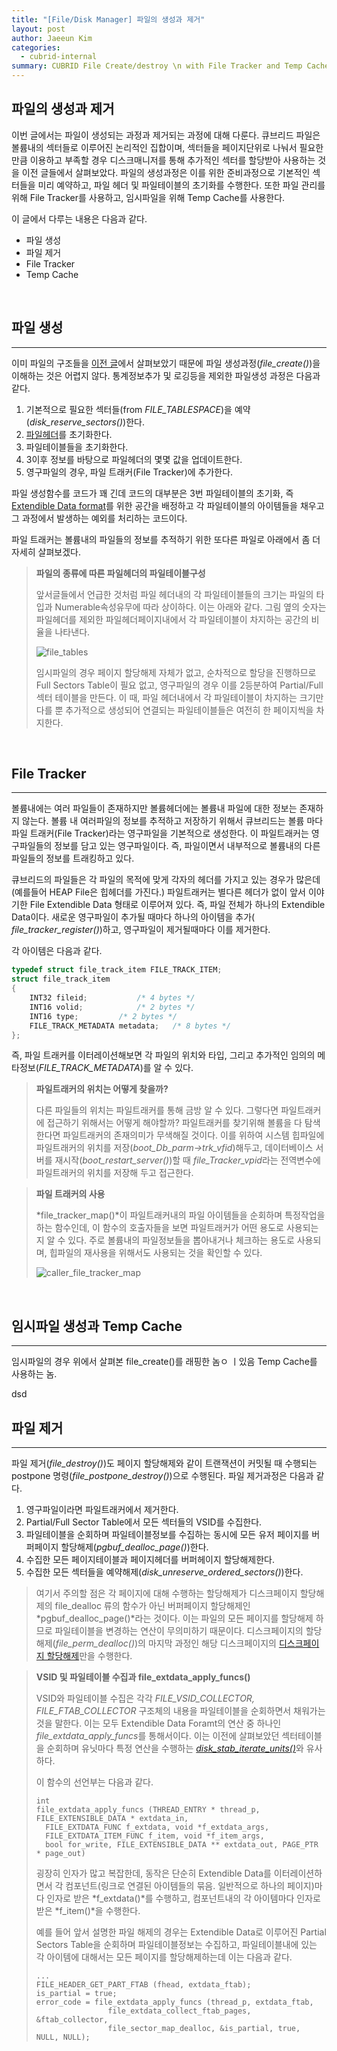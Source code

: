 ```yaml
---
title: "[File/Disk Manager] 파일의 생성과 제거"
layout: post
author: Jaeeun Kim
categories:
  - cubrid-internal
summary: CUBRID File Create/destroy \n with File Tracker and Temp Cache
---
```


## **파일의 생성과 제거**

이번 글에서는 파일이 생성되는 과정과 제거되는 과정에 대해 다룬다. 큐브리드 파일은 볼륨내의 섹터들로 이루어진 논리적인 집합이며, 섹터들을 페이지단위로 나눠서 필요한 만큼 이용하고 부족할 경우 디스크매니저를 통해 추가적인 섹터를 할당받아 사용하는 것을 이전 글들에서 살펴보았다. 파일의 생성과정은 이를 위한 준비과정으로 기본적인 섹터들을 미리 예약하고, 파일 헤더 및 파일테이블의 초기화를 수행한다. 또한 파일 관리를 위해 File Tracker를 사용하고, 임시파일을 위해 Temp Cache를 사용한다.

이 글에서 다루는 내용은 다음과 같다.

- 파일 생성
- 파일 제거
- File Tracker
- Temp Cache 

<br/>

## **파일 생성**

---

이미 파일의 구조들을 [이전 글](TODO)에서 살펴보았기 때문에 파일 생성과정(*file_create()*)을 이해하는 것은 어렵지 않다. 통계정보추가 및 로깅등을 제외한 파일생성 과정은 다음과 같다.

1. 기본적으로 필요한 섹터들(from *FILE_TABLESPACE*)을 예약(*disk_reserve_sectors()*)한다.
2. [파일헤더](TODo)를 초기화한다.
3. 파일테이블들을 초기화한다.
4. 3이후 정보를 바탕으로 파일헤더의 몇몇 값을 업데이트한다.
5. 영구파일의 경우, 파일 트래커(File Tracker)에 추가한다.

파일 생성함수를 코드가 꽤 긴데 코드의 대부분은 3번 파일테이블의 초기화, 즉 [Extendible Data format](TODO)를 위한 공간을 배정하고 각 파일테이블의 아이템들을 채우고 그 과정에서 발생하는 예외를 처리하는 코드이다.

파일 트래커는 볼륨내의 파일들의 정보를 추적하기 위한 또다른 파일로 아래에서 좀 더 자세히 살펴보겠다.



> **파일의 종류에 따른 파일헤더의 파일테이블구성**
>
> 앞서글들에서 언급한 것처럼 파일 헤더내의 각 파일테이블들의 크기는 파일의 타입과 Numerable속성유무에 따라 상이하다. 이는 아래와 같다. 그림 옆의 숫자는 파일헤더를 제외한 파일헤더페이지내에서 각 파일테이블이 차지하는 공간의 비율을 나타낸다.
>
> ![file_tables](/Users/jaeeunkim/workspace/ts-blog-edit/assets/img/posts/disk-file-manager/file_tables.png)
>
> 임시파일의 경우 페이지 할당해제 자체가 없고, 순차적으로 할당을 진행하므로 Full Sectors Table이 필요 없고, 영구파일의 경우 이를 2등분하여 Partial/Full 섹터 테이블을 만든다. 이 때, 파일 헤더내에서 각 파일테이블이 차지하는 크기만 다를 뿐 추가적으로 생성되어 연결되는 파일테이블들은 여전히 한 페이지씩을 차지한다.    

<br/>

## **File Tracker** 

---

볼륨내에는 여러 파일들이 존재하지만 볼륨헤더에는 볼륨내 파일에 대한 정보는 존재하지 않는다. 볼륨 내 여러파일의 정보를 추적하고 저장하기 위해서 큐브리드는 볼륨 마다 파일 트래커(File Tracker)라는 영구파일을 기본적으로 생성한다. 이 파일트래커는 영구파일들의 정보를 담고 있는 영구파일이다. 즉, 파일이면서 내부적으로 볼륨내의 다른 파일들의 정보를 트래킹하고 있다.

큐브리드의 파일들은 각 파일의 목적에 맞게 각자의 헤더를 가지고 있는 경우가 많은데 (예를들어 HEAP File은 힙헤더를 가진다.) 파일트래커는 별다른 헤더가 없이 앞서 이야기한 File Extendible Data 형태로 이루어져 있다. 즉, 파일 전체가 하나의 Extendible Data이다. 새로운 영구파일이 추가될 때마다 하나의 아이템을 추가( *file_tracker_register()*)하고, 영구파일이 제거될때마다 이를 제거한다.

각 아이템은 다음과 같다.

```C
typedef struct file_track_item FILE_TRACK_ITEM;
struct file_track_item
{
    INT32 fileid;           /* 4 bytes */
    INT16 volid;            /* 2 bytes */
    INT16 type;         /* 2 bytes */
    FILE_TRACK_METADATA metadata;   /* 8 bytes */
};
```

즉, 파일 트래커를 이터레이션해보면 각 파일의 위치와 타입, 그리고 추가적인 임의의 메타정보(*FILE_TRACK_METADATA*)를 알 수 있다. 

> **파일트래커의 위치는 어떻게 찾을까?**
>
> 다른 파일들의 위치는 파일트래커를 통해 금방 알 수 있다. 그렇다면 파일트래커에 접근하기 위해서는 어떻게 해야할까? 파일트래커를 찾기위해 볼륨을 다 탐색한다면 파일트래커의 존재의미가 무색해질 것이다. 이를 위하여 시스템 힙파일에 파일트래커의 위치를 저장(*boot_Db_parm->trk_vfid*)해두고, 데이터베이스 서버를 재시작(*boot_restart_server()*)할 때 *file_Tracker_vpid*라는 전역변수에 파일트래커의 위치를 저장해 두고 접근한다.

> **파일 트래커의 사용**
>
> *file_tracker_map()*이 파일트래커내의 파일 아이템들을 순회하며 특정작업을 하는 함수인데, 이 함수의 호출자들을 보면 파일트래커가 어떤 용도로 사용되는지 알 수 있다. 주로 볼륨내의 파일정보들을 뽑아내거나 체크하는 용도로 사용되며, 힙파일의 재사용을 위해서도 사용되는 것을 확인할 수 있다.
>
> ![caller_file_tracker_map](/Users/jaeeunkim/workspace/ts-blog-edit/assets/img/posts/disk-file-manager/caller_file_tracker_map.png)

<br/>

## **임시파일 생성과 Temp Cache**

---

임시파일의 경우 위에서 살펴본 file_create()를 래핑한 놈ㅇ ㅣ있음 Temp Cache를 사용하는 놈.



dsd

 

## **파일 제거**

------

파일 제거(*file_destroy()*)도 페이지 할당해제와 같이 트랜잭션이 커밋될 때 수행되는 postpone 명령(*file_postpone_destroy()*)으로 수행된다. 파일 제거과정은 다음과 같다.

1. 영구파일이라면 파일트래커에서 제거한다.
2. Partial/Full Sector Table에서 모든 섹터들의 VSID를 수집한다.
3. 파일테이블을 순회하며 파일테이블정보를 수집하는 동시에 모든 유저 페이지를 버퍼페이지 할당해제(*pgbuf_dealloc_page()*)한다.
4. 수집한 모든 페이지테이블과 페이지헤더를 버퍼헤이지 할당해제한다.
5. 수집한 모든 섹터들을 예약해제(*disk_unreserve_ordered_sectors()*)한다.

> 여기서 주의할 점은 각 페이지에 대해 수행하는 할당해제가 디스크페이지 할당해제의 file_dealloc 류의 함수가 아닌 버퍼페이지 할당해제인 *pgbuf_dealloc_page()*라는 것이다. 이는 파일의 모든 페이지를 할당해제 하므로 파일테이블을 변경하는 연산이 무의미하기 때문이다. 디스크페이지의 할당해제(*file_perm_dealloc()*)의 마지막 과정인 해당 디스크페이지의 [디스크페이지 할당해제](TODO)만을 수행한다.

> **VSID 및 파일테이블 수집과 file_extdata_apply_funcs()**
>
> VSID와 파일테이블 수집은 각각 *FILE_VSID_COLLECTOR, FILE_FTAB_COLLECTOR* 구조체의 내용을 파일테이블을 순회하면서 채워가는 것을 말한다. 이는 모두 Extendible Data Foramt의 연산 중 하나인 *file_extdata_apply_funcs*를 통해서이다. 이는 이전에 살펴보았던 섹터테이블을 순회하며 유닛마다 특정 연산을 수행하는 [*disk_stab_iterate_units()*](TODO)와 유사하다. 
>
> 이 함수의 선언부는 다음과 같다.
>
> ```
> int
> file_extdata_apply_funcs (THREAD_ENTRY * thread_p, FILE_EXTENSIBLE_DATA * extdata_in,
>   FILE_EXTDATA_FUNC f_extdata, void *f_extdata_args, 
>   FILE_EXTDATA_ITEM_FUNC f_item, void *f_item_args,
>   bool for_write, FILE_EXTENSIBLE_DATA ** extdata_out, PAGE_PTR * page_out)
> ```
>
> 굉장히 인자가 많고 복잡한데, 동작은 단순히 Extendible Data를 이터레이션하면서 각 컴포넌트(링크로 연결된 아이템들의 묶음. 일반적으로 하나의 페이지)마다 인자로 받은 *f_extdata()*를 수행하고, 컴포넌트내의 각 아이템마다 인자로 받은 *f_item()*을 수행한다. 
>
> 예를 들어 앞서 설명한 파일 해제의 경우는 Extendible Data로 이루어진 Partial Sectors Table을 순회하며 파일테이블정보는 수집하고, 파일테이블내에 있는 각 아이템에 대해서는 모든 페이지를 할당해제하는데 이는 다음과 같다.
>
> ```
> ...
> FILE_HEADER_GET_PART_FTAB (fhead, extdata_ftab);
> is_partial = true;
> error_code = file_extdata_apply_funcs (thread_p, extdata_ftab,       
>                 file_extdata_collect_ftab_pages, &ftab_collector,
>                 file_sector_map_dealloc, &is_partial, true, NULL, NULL);
> ```